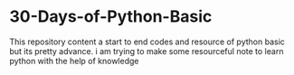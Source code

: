 # 30-Days-of-Python-Basic
This repository content a start to end codes and resource of python basic but its pretty advance. i am trying to make some resourceful note to learn python with the help of  knowledge 
